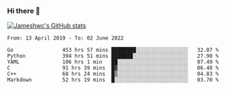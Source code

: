 ### Hi there 👋

[![Jameshwc's GitHub stats](https://github-readme-stats.vercel.app/api?username=jameshwc)](https://github.com/anuraghazra/github-readme-stats)

<!--START_SECTION:waka-->

```text
From: 13 April 2019 - To: 02 June 2022

Go                453 hrs 57 mins ████████░░░░░░░░░░░░░░░░░   32.07 %
Python            394 hrs 51 mins ███████░░░░░░░░░░░░░░░░░░   27.90 %
YAML              106 hrs 1 min   ██░░░░░░░░░░░░░░░░░░░░░░░   07.49 %
C                 91 hrs 39 mins  █▓░░░░░░░░░░░░░░░░░░░░░░░   06.48 %
C++               68 hrs 24 mins  █▒░░░░░░░░░░░░░░░░░░░░░░░   04.83 %
Markdown          52 hrs 19 mins  █░░░░░░░░░░░░░░░░░░░░░░░░   03.70 %
```

<!--END_SECTION:waka-->